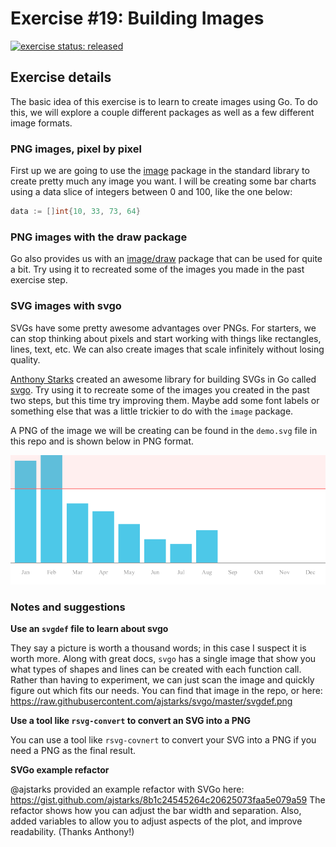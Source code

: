 # Exercise #19: Building Images

[![exercise status: released](https://img.shields.io/badge/exercise%20status-released-green.svg?style=for-the-badge)](https://gophercises.com/exercises/image)

## Exercise details

The basic idea of this exercise is to learn to create images using Go. To do this, we will explore a couple different packages as well as a few different image formats.

### PNG images, pixel by pixel

First up we are going to use the [image](https://golang.org/pkg/image/) package in the standard library to create pretty much any image you want. I will be creating some bar charts using a data slice of integers between 0 and 100, like the one below:

```go
data := []int{10, 33, 73, 64}
```

### PNG images with the draw package

Go also provides us with an [image/draw](https://golang.org/pkg/image/draw/) package that can be used for quite a bit. Try using it to recreated some of the images you made in the past exercise step.

### SVG images with svgo

SVGs have some pretty awesome advantages over PNGs. For starters, we can stop thinking about pixels and start working with things like rectangles, lines, text, etc. We can also create images that scale infinitely without losing quality.

[Anthony Starks](https://twitter.com/ajstarks) created an awesome library for building SVGs in Go called [svgo](https://github.com/ajstarks/svgo). Try using it to recreate some of the images you created in the past two steps, but this time try improving them. Maybe add some font labels or something else that was a little trickier to do with the `image` package.

A PNG of the image we will be creating can be found in the `demo.svg` file in this repo and is shown below in PNG format.

![A demo of the image we will be creating in the "image" exercise.](https://raw.githubusercontent.com/gophercises/image/master/demo.png)


### Notes and suggestions

**Use an `svgdef` file to learn about svgo**

They say a picture is worth a thousand words; in this case I suspect it is worth more. Along with great docs, `svgo` has a single image that show you what types of shapes and lines can be created with each function call. Rather than having to experiment, we can just scan the image and quickly figure out which fits our needs. You can find that image in the repo, or here: <https://raw.githubusercontent.com/ajstarks/svgo/master/svgdef.png>

**Use a tool like `rsvg-convert` to convert an SVG into a PNG**

You can use a tool like `rsvg-covnert` to convert your SVG into a PNG if you need a PNG as the final result.


**SVGo example refactor**

@ajstarks provided an example refactor with SVGo here: <https://gist.github.com/ajstarks/8b1c24545264c20625073faa5e079a59>
The refactor shows how you can adjust the bar width and separation. Also, added variables to allow you to adjust aspects of the plot, and improve readability. (Thanks Anthony!)
